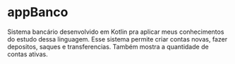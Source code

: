 # appBanco
Sistema bancário desenvolvido em Kotlin pra aplicar meus conhecimentos do estudo dessa linguagem. Esse sistema permite criar contas novas, fazer depositos, saques e transferencias. Também mostra a quantidade de contas ativas.
